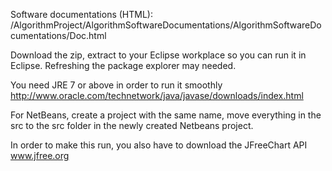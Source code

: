 Software documentations (HTML): /AlgorithmProject/AlgorithmSoftwareDocumentations/AlgorithmSoftwareDocumentations/Doc.html

Download the zip, extract to your Eclipse workplace so you can run it in Eclipse. Refreshing the package explorer may needed.

You need JRE 7 or above in order to run it smoothly http://www.oracle.com/technetwork/java/javase/downloads/index.html

For NetBeans, create a project with the same name, move everything in the src to the src folder in the newly created Netbeans project.

In order to make this run, you also have to download the JFreeChart API
www.jfree.org
